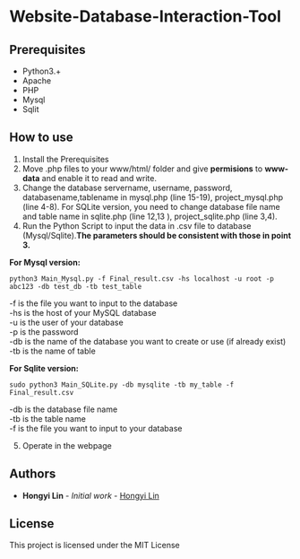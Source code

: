 # Website-Database-Interaction-Tool



## Prerequisites
- Python3.+
- Apache
- PHP
- Mysql
- Sqlit

## How to use
1. Install the Prerequisites
2. Move .php files to your www/html/ folder and give **permisions** to **www-data** and enable it to read and write.
3. Change the database servername, username, password, databasename,tablename in mysql.php (line 15-19), project_mysql.php (line 4-8). For SQLite version, you need to change database file name and table name in sqlite.php (line 12,13 ), project_sqlite.php (line 3,4).
4. Run the Python Script to input the data in .csv file to database (Mysql/Sqlite).**The parameters should be consistent with those in point 3.**

**For Mysql version:**
```
python3 Main_Mysql.py -f Final_result.csv -hs localhost -u root -p abc123 -db test_db -tb test_table
```
-f is the file you want to input to the database<br>
-hs is the host of your MySQL database<br>
-u is the user of your database<br>
-p is the password<br>
-db is the name of the database you want to create or use (if already exist)<br>
-tb is the name of table<br>

**For Sqlite version:**
```
sudo python3 Main_SQLite.py -db mysqlite -tb my_table -f Final_result.csv
```
-db is the database file name<br>
-tb is the table name<br>
-f is the file you want to input to your database<br>

5. Operate in the webpage

## Authors

* **Hongyi Lin** - *Initial work* - [Hongyi Lin](https://github.com/Hongyil1)

## License

This project is licensed under the MIT License
